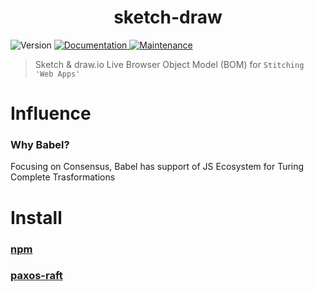 <h1 align="center">sketch-draw </h1>
<p>
  <img alt="Version" src="https://img.shields.io/badge/version-1.0.0-blue.svg?cacheSeconds=2592000" />
  <a href="https://github.com/paxos-raft/paxos-raft/tree/master/packages/sketch-draw#readme" target="_blank">
    <img alt="Documentation" src="https://img.shields.io/badge/documentation-yes-brightgreen.svg" />
  </a>
  <a href="https://github.com/paxos-raft/paxos-raft/graphs/commit-activity" target="_blank">
    <img alt="Maintenance" src="https://img.shields.io/badge/Maintained%3F-yes-green.svg" />
  </a>
</p>


> Sketch & draw.io Live Browser Object Model (BOM) for `Stitching 'Web Apps'`

# Influence
### Why Babel?
Focusing on Consensus, Babel has support of JS Ecosystem for Turing Complete Trasformations

# Install
### [npm](https://www.npmjs.com/package/sketch-draw)
### [paxos-raft](https://github.com/paxos-raft/paxos-raft#readme)


